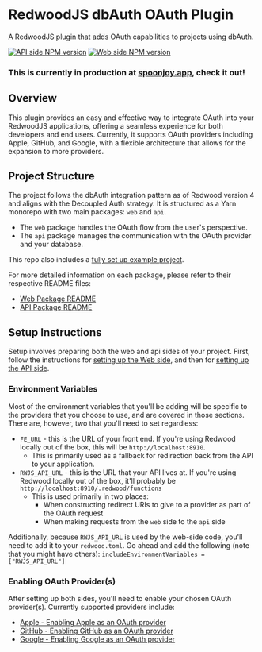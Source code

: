 # RedwoodJS dbAuth OAuth Plugin
A RedwoodJS plugin that adds OAuth capabilities to projects using dbAuth.

[![API side NPM version](https://img.shields.io/npm/v/%40spoonjoy%2Fredwoodjs-dbauth-oauth-api?logo=redwoodjs&label=npm%20-%20api%20side)](https://www.npmjs.com/package/@spoonjoy/redwoodjs-dbauth-oauth-api)
[![Web side NPM version](https://img.shields.io/npm/v/%40spoonjoy%2Fredwoodjs-dbauth-oauth-web?logo=redwoodjs&label=npm%20-%20web%20side)](https://www.npmjs.com/package/@spoonjoy/redwoodjs-dbauth-oauth-web)

### This is currently in production at [spoonjoy.app](https://spoonjoy.app), check it out!

## Overview
This plugin provides an easy and effective way to integrate OAuth into your RedwoodJS applications, offering a seamless experience for both developers and end users. Currently, it supports OAuth providers including Apple, GitHub, and Google, with a flexible architecture that allows for the expansion to more providers.

## Project Structure
The project follows the dbAuth integration pattern as of Redwood version 4 and aligns with the Decoupled Auth strategy. It is structured as a Yarn monorepo with two main packages: `web` and `api`.

- The `web` package handles the OAuth flow from the user's perspective.
- The `api` package manages the communication with the OAuth provider and your database.

This repo also includes a [fully set up example project](https://github.com/spoonjoy/redwoodjs-dbauth-oauth/tree/main/sample-oauth-project).

For more detailed information on each package, please refer to their respective README files:
- [Web Package README](https://github.com/spoonjoy/redwoodjs-dbauth-oauth/tree/main/web)
- [API Package README](https://github.com/spoonjoy/redwoodjs-dbauth-oauth/tree/main/api)

## Setup Instructions
Setup involves preparing both the web and api sides of your project. First, follow the instructions for [setting up the Web side](https://github.com/spoonjoy/redwoodjs-dbauth-oauth/blob/main/web/README.md), and then for [setting up the API side](https://github.com/spoonjoy/redwoodjs-dbauth-oauth/tree/main/api#api-package-for-redwoodjs-dbauth-oauth-plugin).

### Environment Variables
Most of the environment variables that you'll be adding will be specific to the providers that you choose to use, and are covered in those sections. There are, however, two that you'll need to set regardless:
- `FE_URL` - this is the URL of your front end. If you're using Redwood locally out of the box, this will be `http://localhost:8910`.
  - This is primarily used as a fallback for redirection back from the API to your application.
- `RWJS_API_URL` - this is the URL that your API lives at. If you're using Redwood locally out of the box, it'll probably be `http://localhost:8910/.redwood/functions`
  - This is used primarily in two places:
    - When constructing redirect URIs to give to a provider as part of the OAuth request
    - When making requests from the `web` side to the `api` side

Additionally, because `RWJS_API_URL` is used by the web-side code, you'll need to add it to your `redwood.toml`. Go ahead and add the following (note that you might have others):
`includeEnvironmentVariables = ["RWJS_API_URL"]`

### Enabling OAuth Provider(s)
After setting up both sides, you'll need to enable your chosen OAuth provider(s). Currently supported providers include:
- [Apple - Enabling Apple as an OAuth provider](https://github.com/spoonjoy/redwoodjs-dbauth-oauth/wiki/Enabling-Apple-as-an-OAuth-provider)
- [GitHub - Enabling GitHub as an OAuth provider](https://github.com/spoonjoy/redwoodjs-dbauth-oauth/wiki/Enabling-GitHub-as-an-OAuth-provider)
- [Google - Enabling Google as an OAuth provider](https://github.com/spoonjoy/redwoodjs-dbauth-oauth/wiki/Enabling-Google-as-an-OAuth-provider)
